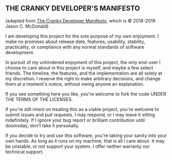 <!--
© 2023 Roger Turner <https://github.com/rogerturner/MNIST-Scheme/issues/new/choose>
SPDX-License-Identifier: CC0-1.0
-->
## THE CRANKY DEVELOPER'S MANIFESTO

(adapted from [The Cranky Developer Manifesto](https://dev.to/codemouse92/the-cranky-developer-manifesto--24km), which is © 2018-2019 Jason C. McDonald)

I am developing this project for the sole purpose of my own enjoyment.
I make no promises about release date, features, usability, stability,
practicality, or compliance with any normal standards of software
development.

In pursuit of my unhindered enjoyment of this project, the only end-user
I choose to care about in this project is myself, and maybe a few select
friends. The timeline, the features, and the implementation are all
solely at my discretion. I reserve the right to make arbitrary decisions, 
and change them at a moment's notice, without owing anyone an explanation.

If you see something here you like, you're welcome to fork the code UNDER
THE TERMS OF THE LICENSES.

If you're still intent on treating this as a viable project, you're welcome
to submit issues and pull requests. I may respond, or I may leave it sitting
indefinitely. If I ignore your bug report or brilliant contribution until
doomsday, don't take it personally.

If you decide to try and *use* this software, you're taking your sanity
into your own hands. As long as it runs on my machine, that is all I care
about. It may be unstable, or not support your system. I offer neither
warranty nor technical support.
